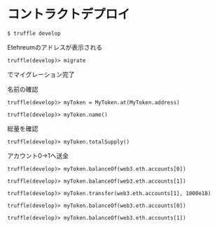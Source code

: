 # コントラクトデプロイ
`$ truffle develop`

Etehreumのアドレスが表示される

`truffle(develop)> migrate`

でマイグレーション完了

名前の確認

`truffle(develop)> myToken = MyToken.at(MyToken.address)`

`truffle(develop)> myToken.name()`

総量を確認

`truffle(develop)> myToken.totalSupply()`

アカウント0→1へ送金

`truffle(develop)> myToken.balanceOf(web3.eth.accounts[0])`

`truffle(develop)> myToken.balanceOf(web3.eth.accounts[1])`

`truffle(develop)> myToken.transfer(web3.eth.accounts[1], 1000e18)`

`truffle(develop)> myToken.balanceOf(web3.eth.accounts[0])`

`truffle(develop)> myToken.balanceOf(web3.eth.accounts[1])`


